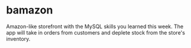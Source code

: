 # bamazon
Amazon-like storefront with the MySQL skills you learned this week. The app will take in orders from customers and deplete stock from the store's inventory.
